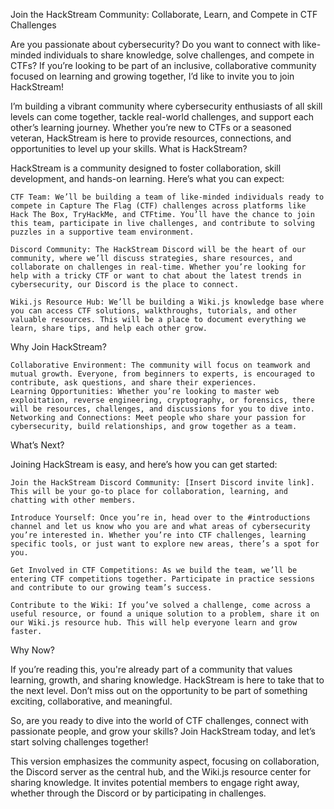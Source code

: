 Join the HackStream Community: Collaborate, Learn, and Compete in CTF Challenges

Are you passionate about cybersecurity? Do you want to connect with like-minded individuals to share knowledge, solve challenges, and compete in CTFs? If you’re looking to be part of an inclusive, collaborative community focused on learning and growing together, I’d like to invite you to join HackStream!

I’m building a vibrant community where cybersecurity enthusiasts of all skill levels can come together, tackle real-world challenges, and support each other’s learning journey. Whether you’re new to CTFs or a seasoned veteran, HackStream is here to provide resources, connections, and opportunities to level up your skills.
What is HackStream?

HackStream is a community designed to foster collaboration, skill development, and hands-on learning. Here’s what you can expect:

    CTF Team: We’ll be building a team of like-minded individuals ready to compete in Capture The Flag (CTF) challenges across platforms like Hack The Box, TryHackMe, and CTFtime. You’ll have the chance to join this team, participate in live challenges, and contribute to solving puzzles in a supportive team environment.

    Discord Community: The HackStream Discord will be the heart of our community, where we’ll discuss strategies, share resources, and collaborate on challenges in real-time. Whether you’re looking for help with a tricky CTF or want to chat about the latest trends in cybersecurity, our Discord is the place to connect.

    Wiki.js Resource Hub: We’ll be building a Wiki.js knowledge base where you can access CTF solutions, walkthroughs, tutorials, and other valuable resources. This will be a place to document everything we learn, share tips, and help each other grow.

Why Join HackStream?

    Collaborative Environment: The community will focus on teamwork and mutual growth. Everyone, from beginners to experts, is encouraged to contribute, ask questions, and share their experiences.
    Learning Opportunities: Whether you’re looking to master web exploitation, reverse engineering, cryptography, or forensics, there will be resources, challenges, and discussions for you to dive into.
    Networking and Connections: Meet people who share your passion for cybersecurity, build relationships, and grow together as a team.

What’s Next?

Joining HackStream is easy, and here’s how you can get started:

    Join the HackStream Discord Community: [Insert Discord invite link]. This will be your go-to place for collaboration, learning, and chatting with other members.

    Introduce Yourself: Once you’re in, head over to the #introductions channel and let us know who you are and what areas of cybersecurity you’re interested in. Whether you’re into CTF challenges, learning specific tools, or just want to explore new areas, there’s a spot for you.

    Get Involved in CTF Competitions: As we build the team, we’ll be entering CTF competitions together. Participate in practice sessions and contribute to our growing team’s success.

    Contribute to the Wiki: If you’ve solved a challenge, come across a useful resource, or found a unique solution to a problem, share it on our Wiki.js resource hub. This will help everyone learn and grow faster.

Why Now?

If you’re reading this, you're already part of a community that values learning, growth, and sharing knowledge. HackStream is here to take that to the next level. Don’t miss out on the opportunity to be part of something exciting, collaborative, and meaningful.

So, are you ready to dive into the world of CTF challenges, connect with passionate people, and grow your skills? Join HackStream today, and let’s start solving challenges together!

This version emphasizes the community aspect, focusing on collaboration, the Discord server as the central hub, and the Wiki.js resource center for sharing knowledge. It invites potential members to engage right away, whether through the Discord or by participating in challenges.